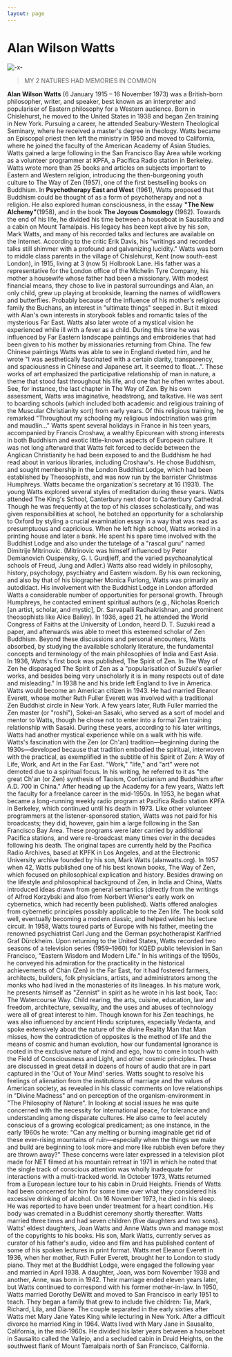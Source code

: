 ```yaml
---
layout: page
---
```


# Alan Wilson Watts

![-x-](https://s5.postimg.cc/7cmluy9wn/Alan_Watts.jpg)

<blockquote class="border-l-4 border-teal italic my-8 pl-8 md:pl-12">
MY 2 NATURES HAD MEMORIES IN COMMON
</blockquote>

**Alan Wilson Watts** (6 January 1915 – 16 November 1973) was a British-born philosopher, writer, and speaker, best known as an interpreter and populariser of Eastern philosophy for a Western audience. Born in Chislehurst, he moved to the United States in 1938 and began Zen training in New York. Pursuing a career, he attended Seabury-Western Theological Seminary, where he received a master's degree in theology. Watts became an Episcopal priest then left the ministry in 1950 and moved to California, where he joined the faculty of the American Academy of Asian Studies.
Watts gained a large following in the San Francisco Bay Area while working as a volunteer programmer at KPFA, a Pacifica Radio station in Berkeley. Watts wrote more than 25 books and articles on subjects important to Eastern and Western religion, introducing the then-burgeoning youth culture to The Way of Zen (1957), one of the first bestselling books on Buddhism. In **Psychotherapy East and West** (1961), Watts proposed that Buddhism could be thought of as a form of psychotherapy and not a religion. He also explored human consciousness, in the essay **"The New Alchemy"**(1958), and in the book **The Joyous Cosmology** (1962).
Towards the end of his life, he divided his time between a houseboat in Sausalito and a cabin on Mount Tamalpais. His legacy has been kept alive by his son, Mark Watts, and many of his recorded talks and lectures are available on the Internet. According to the critic Erik Davis, his "writings and recorded talks still shimmer with a profound and galvanizing lucidity."
Watts was born to middle class parents in the village of Chislehurst, Kent (now south-east London), in 1915, living at 3 (now 5) Holbrook Lane. His father was a representative for the London office of the Michelin Tyre Company, his mother a housewife whose father had been a missionary. With modest financial means, they chose to live in pastoral surroundings and Alan, an only child, grew up playing at brookside, learning the names of wildflowers and butterflies. Probably because of the influence of his mother's religious family the Buchans, an interest in "ultimate things" seeped in. But it mixed with Alan's own interests in storybook fables and romantic tales of the mysterious Far East.
Watts also later wrote of a mystical vision he experienced while ill with a fever as a child. During this time he was influenced by Far Eastern landscape paintings and embroideries that had been given to his mother by missionaries returning from China. The few Chinese paintings Watts was able to see in England riveted him, and he wrote "I was aesthetically fascinated with a certain clarity, transparency, and spaciousness in Chinese and Japanese art. It seemed to float...". These works of art emphasized the participative relationship of man in nature, a theme that stood fast throughout his life, and one that he often writes about. See, for instance, the last chapter in The Way of Zen.
By his own assessment, Watts was imaginative, headstrong, and talkative. He was sent to boarding schools (which included both academic and religious training of the Muscular Christianity sort) from early years. Of this religious training, he remarked "Throughout my schooling my religious indoctrination was grim and maudlin…" Watts spent several holidays in France in his teen years, accompanied by Francis Croshaw, a wealthy Epicurean with strong interests in both Buddhism and exotic little-known aspects of European culture. It was not long afterward that Watts felt forced to decide between the Anglican Christianity he had been exposed to and the Buddhism he had read about in various libraries, including Croshaw's. He chose Buddhism, and sought membership in the London Buddhist Lodge, which had been established by Theosophists, and was now run by the barrister Christmas Humphreys. Watts became the organization's secretary at 16 (1931). The young Watts explored several styles of meditation during these years.
Watts attended The King's School, Canterbury next door to Canterbury Cathedral. Though he was frequently at the top of his classes scholastically, and was given responsibilities at school, he botched an opportunity for a scholarship to Oxford by styling a crucial examination essay in a way that was read as presumptuous and capricious.
When he left high school, Watts worked in a printing house and later a bank. He spent his spare time involved with the Buddhist Lodge and also under the tutelage of a "rascal guru" named Dimitrije Mitrinovic. (Mitrinovic was himself influenced by Peter Demianovich Ouspensky, G. I. Gurdjieff, and the varied psychoanalytical schools of Freud, Jung and Adler.) Watts also read widely in philosophy, history, psychology, psychiatry and Eastern wisdom. By his own reckoning, and also by that of his biographer Monica Furlong, Watts was primarily an autodidact. His involvement with the Buddhist Lodge in London afforded Watts a considerable number of opportunities for personal growth. Through Humphreys, he contacted eminent spiritual authors (e.g., Nicholas Roerich [an artist, scholar, and mystic], Dr. Sarvapalli Radhakrishnan, and prominent theosophists like Alice Bailey). In 1936, aged 21, he attended the World Congress of Faiths at the University of London, heard D. T. Suzuki read a paper, and afterwards was able to meet this esteemed scholar of Zen Buddhism. Beyond these discussions and personal encounters, Watts absorbed, by studying the available scholarly literature, the fundamental concepts and terminology of the main philosophies of India and East Asia.
In 1936, Watts's first book was published, The Spirit of Zen. In The Way of Zen he disparaged The Spirit of Zen as a "popularisation of Suzuki's earlier works, and besides being very unscholarly it is in many respects out of date and misleading."
In 1938 he and his bride left England to live in America. Watts would become an American citizen in 1943. He had married Eleanor Everett, whose mother Ruth Fuller Everett was involved with a traditional Zen Buddhist circle in New York. A few years later, Ruth Fuller married the Zen master (or "roshi"), Sokei-an Sasaki, who served as a sort of model and mentor to Watts, though he chose not to enter into a formal Zen training relationship with Sasaki. During these years, according to his later writings, Watts had another mystical experience while on a walk with his wife.
Watts's fascination with the Zen (or Ch'an) tradition—beginning during the 1930s—developed because that tradition embodied the spiritual, interwoven with the practical, as exemplified in the subtitle of his Spirit of Zen: A Way of Life, Work, and Art in the Far East. "Work," "life," and "art" were not demoted due to a spiritual focus. In his writing, he referred to it as "the great Ch'an (or Zen) synthesis of Taoism, Confucianism and Buddhism after A.D. 700 in China."
After heading up the Academy for a few years, Watts left the faculty for a freelance career in the mid-1950s. In 1953, he began what became a long-running weekly radio program at Pacifica Radio station KPFA in Berkeley, which continued until his death in 1973. Like other volunteer programmers at the listener-sponsored station, Watts was not paid for his broadcasts; they did, however, gain him a large following in the San Francisco Bay Area. These programs were later carried by additional Pacifica stations, and were re-broadcast many times over in the decades following his death. The original tapes are currently held by the Pacifica Radio Archives, based at KPFK in Los Angeles, and at the Electronic University archive founded by his son, Mark Watts (alanwatts.org).
In 1957 when 42, Watts published one of his best known books, The Way of Zen, which focused on philosophical explication and history. Besides drawing on the lifestyle and philosophical background of Zen, in India and China, Watts introduced ideas drawn from general semantics (directly from the writings of Alfred Korzybski and also from Norbert Wiener's early work on cybernetics, which had recently been published). Watts offered analogies from cybernetic principles possibly applicable to the Zen life. The book sold well, eventually becoming a modern classic, and helped widen his lecture circuit.
In 1958, Watts toured parts of Europe with his father, meeting the renowned psychiatrist Carl Jung and the German psychotherapist Karlfried Graf Dürckheim.
Upon returning to the United States, Watts recorded two seasons of a television series (1959–1960) for KQED public television in San Francisco, "Eastern Wisdom and Modern Life."
In his writings of the 1950s, he conveyed his admiration for the practicality in the historical achievements of Chán (Zen) in the Far East, for it had fostered farmers, architects, builders, folk physicians, artists, and administrators among the monks who had lived in the monasteries of its lineages. In his mature work, he presents himself as "Zennist" in spirit as he wrote in his last book, Tao: The Watercourse Way. Child rearing, the arts, cuisine, education, law and freedom, architecture, sexuality, and the uses and abuses of technology were all of great interest to him. Though known for his Zen teachings, he was also influenced by ancient Hindu scriptures, especially Vedanta, and spoke extensively about the nature of the divine Reality Man that Man misses, how the contradiction of opposites is the method of life and the means of cosmic and human evolution, how our fundamental Ignorance is rooted in the exclusive nature of mind and ego, how to come in touch with the Field of Consciousness and Light, and other cosmic principles. These are discussed in great detail in dozens of hours of audio that are in part captured in the 'Out of Your Mind' series.
Watts sought to resolve his feelings of alienation from the institutions of marriage and the values of American society, as revealed in his classic comments on love relationships in "Divine Madness" and on perception of the organism-environment in "The Philosophy of Nature". In looking at social issues he was quite concerned with the necessity for international peace, for tolerance and understanding among disparate cultures. He also came to feel acutely conscious of a growing ecological predicament; as one instance, in the early 1960s he wrote: "Can any melting or burning imaginable get rid of these ever-rising mountains of ruin—especially when the things we make and build are beginning to look more and more like rubbish even before they are thrown away?" These concerns were later expressed in a television pilot made for NET filmed at his mountain retreat in 1971 in which he noted that the single track of conscious attention was wholly inadequate for interactions with a multi-tracked world.
In October 1973, Watts returned from a European lecture tour to his cabin in Druid Heights. Friends of Watts had been concerned for him for some time over what they considered his excessive drinking of alcohol. On 16 November 1973, he died in his sleep. He was reported to have been under treatment for a heart condition. His body was cremated in a Buddhist ceremony shortly thereafter.
Watts married three times and had seven children (five daughters and two sons). Watts' eldest daughters, Joan Watts and Anne Watts own and manage most of the copyrights to his books. His son, Mark Watts, currently serves as curator of his father's audio, video and film and has published content of some of his spoken lectures in print format. Watts met Eleanor Everett in 1936, when her mother, Ruth Fuller Everett, brought her to London to study piano. They met at the Buddhist Lodge, were engaged the following year and married in April 1938. A daughter, Joan, was born November 1938 and another, Anne, was born in 1942. Their marriage ended eleven years later, but Watts continued to correspond with his former mother-in-law.
In 1950, Watts married Dorothy DeWitt and moved to San Francisco in early 1951 to teach. They began a family that grew to include five children: Tia, Mark, Richard, Lila, and Diane. The couple separated in the early sixties after Watts met Mary Jane Yates King while lecturing in New York. After a difficult divorce he married King in 1964. Watts lived with Mary Jane in Sausalito, California, in the mid-1960s. He divided his later years between a houseboat in Sausalito called the Vallejo, and a secluded cabin in Druid Heights, on the southwest flank of Mount Tamalpais north of San Francisco, California.
